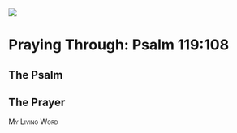 <img class="intro-right" src="/images/art-paris-psalter.jpg">

<style>
  li {list-style-type: none;}
  p + ul {
    margin-top: -18px;
}
</style>

# Praying Through: Psalm 119:108

## The Psalm

## The Prayer

<div style="font-variant: small-caps;">
My Living Word
</div>
